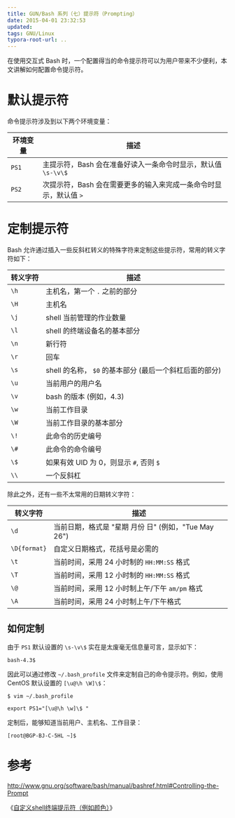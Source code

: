 ```yaml
---
title: GUN/Bash 系列（七）提示符（Prompting）
date: 2015-04-01 23:32:53
updated: 
tags: GNU/Linux
typora-root-url: ..
---
```


在使用交互式 Bash 时，一个配置得当的命令提示符可以为用户带来不少便利，本文讲解如何配置命令提示符。

# 默认提示符

命令提示符涉及到以下两个环境变量：

| 环境变量  | 描述                                     |
| ----- | -------------------------------------- |
| `PS1` | 主提示符，Bash 会在准备好读入一条命令时显示，默认值 `\s-\v\$` |
| `PS2` | 次提示符，Bash 会在需要更多的输入来完成一条命令时显示，默认值 `>`  |

# 定制提示符

Bash 允许通过插入一些反斜杠转义的特殊字符来定制这些提示符，常用的转义字符如下：

| 转义字符 | 描述                                  |
| ---- | ----------------------------------- |
| `\h` | 主机名，第一个 `.` 之前的部分                   |
| `\H` | 主机名                                 |
| `\j` | shell 当前管理的作业数量                     |
| `\l` | shell 的终端设备名的基本部分                   |
| `\n` | 新行符                                 |
| `\r` | 回车                                  |
| `\s` | shell 的名称， `$0` 的基本部分 (最后一个斜杠后面的部分) |
| `\u` | 当前用户的用户名                            |
| `\v` | bash 的版本 (例如，4.3)                   |
| `\w` | 当前工作目录                              |
| `\W` | 当前工作目录的基本部分                         |
| `\!` | 此命令的历史编号                            |
| `\#` | 此命令的命令编号                            |
| `\$` | 如果有效 UID 为 0，则显示 `#`, 否则 `$`        |
| `\\` | 一个反斜杠                               |

除此之外，还有一些不太常用的日期转义字符：

| 转义字符         | 描述                                   |
| ------------ | ------------------------------------ |
| `\d`         | 当前日期，格式是 "星期 月份 日" (例如，"Tue May 26") |
| `\D{format}` | 自定义日期格式，花括号是必需的                      |
| `\t`         | 当前时间，采用 24 小时制的 `HH:MM:SS` 格式        |
| `\T`         | 当前时间，采用 12 小时制的 `HH:MM:SS` 格式        |
| `\@`         | 当前时间，采用 12 小时制上午/下午 `am/pm` 格式       |
| `\A`         | 当前时间，采用 24 小时制上午/下午格式                |

## 如何定制

由于 `PS1` 默认设置的 `\s-\v\$` 实在是太废毫无信息量可言，显示如下：

```
bash-4.3$
```

因此可以通过修改 `~/.bash_profile` 文件来定制自己的命令提示符。例如，使用 CentOS 默认设置的 `[\u@\h \W]\$`：

```
$ vim ~/.bash_profile

export PS1="[\u@\h \w]\$ "
```

定制后，能够知道当前用户、主机名、工作目录：

```
[root@BGP-BJ-C-5HL ~]$
```
# 参考

http://www.gnu.org/software/bash/manual/bashref.html#Controlling-the-Prompt

《[自定义shell终端提示符（例如颜色）](http://www.cnblogs.com/lienhua34/p/5018119.html)》